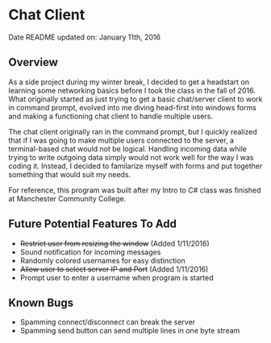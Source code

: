 # Chat Client
Date README updated on: January 11th, 2016

## Overview
As a side project during my winter break, I decided to get a headstart on learning some networking basics before I took the class in the fall of 2016. What originally started as just trying to get a basic chat/server client to work in command prompt, evolved into me diving head-first into windows forms and making a functioning chat client to handle multiple users.

The chat client originally ran in the command prompt, but I quickly realized that if I was going to make multiple users connected to the server, a terminal-based chat would not be logical.  Handling incoming data while trying to write outgoing data simply would not work well for the way I was coding it.  Instead, I decided to familarize myself with forms and put together something that would suit my needs.

For reference, this program was built after my Intro to C# class was finished at Manchester Community College.

## Future Potential Features To Add
- ~~Restrict user from resizing the window~~  (Added 1/11/2016)
- Sound notification for incoming messages
- Randomly colored usernames for easy distinction
- ~~Allow user to select server IP and Port~~  (Added 1/11/2016)
- Prompt user to enter a username when program is started

## Known Bugs
- Spamming connect/disconnect can break the server
- Spamming send button can send multiple lines in one byte stream
